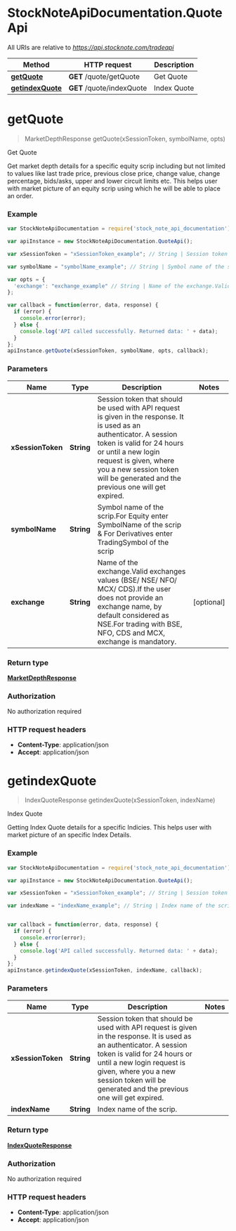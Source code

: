 # StockNoteApiDocumentation.QuoteApi

All URIs are relative to *https://api.stocknote.com/tradeapi*

Method | HTTP request | Description
------------- | ------------- | -------------
[**getQuote**](QuoteApi.md#getQuote) | **GET** /quote/getQuote | Get Quote
[**getindexQuote**](QuoteApi.md#getindexQuote) | **GET** /quote/indexQuote | Index Quote


<a name="getQuote"></a>
# **getQuote**
> MarketDepthResponse getQuote(xSessionToken, symbolName, opts)

Get Quote

Get market depth details for a specific equity scrip including but not limited to values like last trade price, previous close price, change value, change percentage, bids/asks, upper and lower circuit limits etc. This helps user with market picture of an equity scrip using which he will be able to place an order.

### Example
```javascript
var StockNoteApiDocumentation = require('stock_note_api_documentation');

var apiInstance = new StockNoteApiDocumentation.QuoteApi();

var xSessionToken = "xSessionToken_example"; // String | Session token that should be used with API request is given in the response. It is used as an authenticator. A session token is valid for 24 hours or until a new login request is given, where you a new session token will be generated and the previous one will get expired.

var symbolName = "symbolName_example"; // String | Symbol name of the scrip.For Equity enter SymbolName of the scrip & For Derivatives enter TradingSymbol of the scrip

var opts = { 
  'exchange': "exchange_example" // String | Name of the exchange.Valid exchanges values (BSE/ NSE/ NFO/ MCX/ CDS).If the user does not provide an exchange name, by default considered as NSE.For trading with BSE, NFO, CDS and MCX, exchange is mandatory.
};

var callback = function(error, data, response) {
  if (error) {
    console.error(error);
  } else {
    console.log('API called successfully. Returned data: ' + data);
  }
};
apiInstance.getQuote(xSessionToken, symbolName, opts, callback);
```

### Parameters

Name | Type | Description  | Notes
------------- | ------------- | ------------- | -------------
 **xSessionToken** | **String**| Session token that should be used with API request is given in the response. It is used as an authenticator. A session token is valid for 24 hours or until a new login request is given, where you a new session token will be generated and the previous one will get expired. | 
 **symbolName** | **String**| Symbol name of the scrip.For Equity enter SymbolName of the scrip & For Derivatives enter TradingSymbol of the scrip | 
 **exchange** | **String**| Name of the exchange.Valid exchanges values (BSE/ NSE/ NFO/ MCX/ CDS).If the user does not provide an exchange name, by default considered as NSE.For trading with BSE, NFO, CDS and MCX, exchange is mandatory. | [optional] 

### Return type

[**MarketDepthResponse**](MarketDepthResponse.md)

### Authorization

No authorization required

### HTTP request headers

 - **Content-Type**: application/json
 - **Accept**: application/json

<a name="getindexQuote"></a>
# **getindexQuote**
> IndexQuoteResponse getindexQuote(xSessionToken, indexName)

Index Quote

Getting Index Quote details for a specific Indicies. This helps user with market picture of an specific Index Details.

### Example
```javascript
var StockNoteApiDocumentation = require('stock_note_api_documentation');

var apiInstance = new StockNoteApiDocumentation.QuoteApi();

var xSessionToken = "xSessionToken_example"; // String | Session token that should be used with API request is given in the response. It is used as an authenticator. A session token is valid for 24 hours or until a new login request is given, where you a new session token will be generated and the previous one will get expired.

var indexName = "indexName_example"; // String | Index name of the scrip.


var callback = function(error, data, response) {
  if (error) {
    console.error(error);
  } else {
    console.log('API called successfully. Returned data: ' + data);
  }
};
apiInstance.getindexQuote(xSessionToken, indexName, callback);
```

### Parameters

Name | Type | Description  | Notes
------------- | ------------- | ------------- | -------------
 **xSessionToken** | **String**| Session token that should be used with API request is given in the response. It is used as an authenticator. A session token is valid for 24 hours or until a new login request is given, where you a new session token will be generated and the previous one will get expired. | 
 **indexName** | **String**| Index name of the scrip. | 

### Return type

[**IndexQuoteResponse**](IndexQuoteResponse.md)

### Authorization

No authorization required

### HTTP request headers

 - **Content-Type**: application/json
 - **Accept**: application/json

